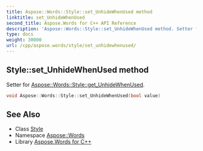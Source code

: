 ```yaml
---
title: Aspose::Words::Style::set_UnhideWhenUsed method
linktitle: set_UnhideWhenUsed
second_title: Aspose.Words for C++ API Reference
description: 'Aspose::Words::Style::set_UnhideWhenUsed method. Setter for Aspose::Words::Style::get_UnhideWhenUsed in C++.'
type: docs
weight: 30000
url: /cpp/aspose.words/style/set_unhidewhenused/
---
```

## Style::set_UnhideWhenUsed method


Setter for [Aspose::Words::Style::get_UnhideWhenUsed](../get_unhidewhenused/).

```cpp
void Aspose::Words::Style::set_UnhideWhenUsed(bool value)
```

## See Also

* Class [Style](../)
* Namespace [Aspose::Words](../../)
* Library [Aspose.Words for C++](../../../)
